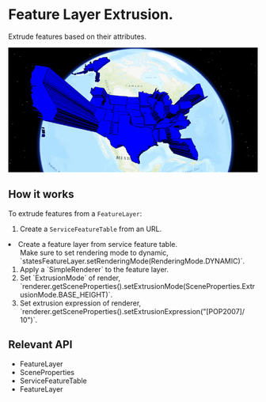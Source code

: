 # Feature Layer Extrusion.

Extrude features based on their attributes.

![](FeatureLayerExtrusion.gif)

## How it works

To extrude features from a `FeatureLayer`:


1.  Create a `ServiceFeatureTable` from an URL.
  <li>Create a feature layer from service feature table.
  <ol>Make sure to set rendering mode to dynamic, `statesFeatureLayer.setRenderingMode(RenderingMode.DYNAMIC)`.</li>
  <li>Apply a `SimpleRenderer` to the feature layer.</li>
  <li>Set `ExtrusionMode` of render, `renderer.getSceneProperties().setExtrusionMode(SceneProperties.ExtrusionMode.BASE_HEIGHT)`.</li>
  <li>Set extrusion expression of renderer, `renderer.getSceneProperties().setExtrusionExpression("[POP2007]/ 10")`.</li>
</ol>

## Relevant API


*   FeatureLayer
*   SceneProperties
*   ServiceFeatureTable
*   FeatureLayer

